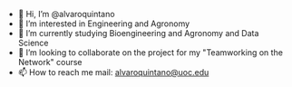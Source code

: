 - 👋 Hi, I’m @alvaroquintano
- 👀 I’m interested in Engineering and Agronomy
- 🌱 I’m currently studying Bioengineering and Agronomy and Data Science
- 💞️ I’m looking to collaborate on the project for my "Teamworking on the Network" course
- 📫 How to reach me mail: alvaroquintano@uoc.edu

<!---
alvaroquintano/alvaroquintano is a ✨ special ✨ repository because its `README.md` (this file) appears on your GitHub profile.
You can click the Preview link to take a look at your changes.
--->
